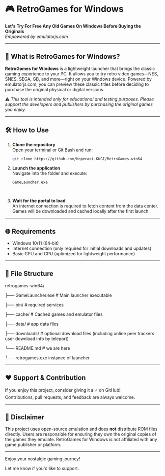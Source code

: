 # 🎮 RetroGames for Windows

**Let's Try For Free Any Old Games On Windows Before Buying the Originals**  
*Empowered by emulatorjs.com*

---

## 🚀 What is RetroGames for Windows?

**RetroGames for Windows** is a lightweight launcher that brings the classic gaming experience to your PC. It allows you to try retro video games—NES, SNES, SEGA, GB, and more—right on your Windows device. Powered by emulatorjs.com, you can preview these classic titles before deciding to purchase the original physical or digital versions.

⚠️ *This tool is intended only for educational and testing purposes. Please support the developers and publishers by purchasing the original games you enjoy.*

---

## 🛠 How to Use

1. **Clone the repository**  
   Open your terminal or Git Bash and run:

   ```bash
   git clone https://github.com/Koperasi-KKGI/RetroGames-win64

   
2. **Launch the application**  
   Navigate into the folder and execute:

   ```bash
   GameLauncher.exe
   
  
3. **Wait for the portal to load**  
   An internet connection is required to fetch content from the data center.  
   Games will be downloaded and cached locally after the first launch.

---

## 🌐 Requirements

- Windows 10/11 (64-bit)
- Internet connection (only required for initial downloads and updates)
- Basic GPU and CPU (optimized for lightweight performance)

---

## 📂 File Structure

retrogames-win64/

├── GameLauncher.exe # Main launcher executable

├── bin/ # required services

├── cache/ # Cached games and emulator files

├── data/ # app data files

├── downloads/ # optional download files (including online peer trackers user download info by teleport)

└── README.md # we are here

└── retrogames.exe instance of launcher

---

## ❤️ Support & Contribution

If you enjoy this project, consider giving it a ⭐ on GitHub!  
Contributions, pull requests, and feedback are always welcome.

---

## 📜 Disclaimer

This project uses open-source emulation and does **not** distribute ROM files directly. Users are responsible for ensuring they own the original copies of the games they emulate. RetroGames for Windows is not affiliated with any game publisher or platform.

---

Enjoy your nostalgic gaming journey!


Let me know if you'd like to support.

